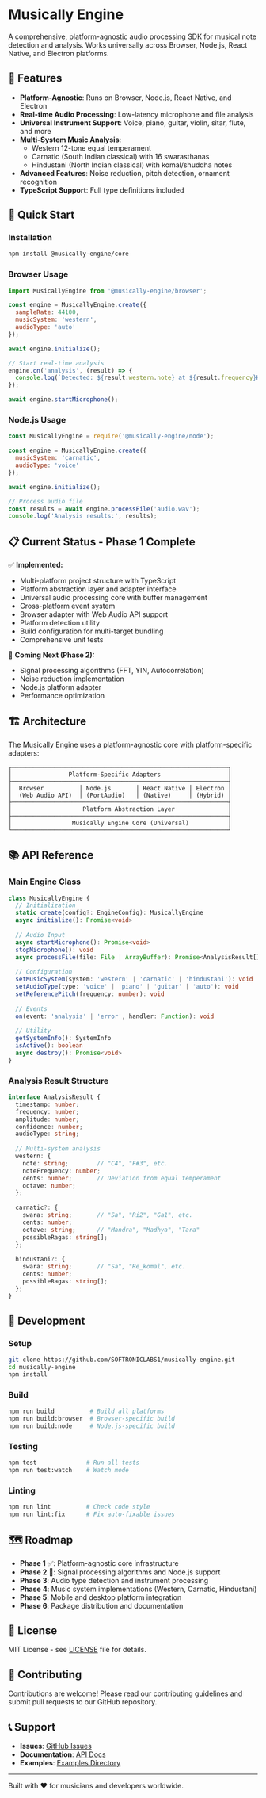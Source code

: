 # Musically Engine

A comprehensive, platform-agnostic audio processing SDK for musical note detection and analysis. Works universally across Browser, Node.js, React Native, and Electron platforms.

## 🎵 Features

- **Platform-Agnostic**: Runs on Browser, Node.js, React Native, and Electron
- **Real-time Audio Processing**: Low-latency microphone and file analysis
- **Universal Instrument Support**: Voice, piano, guitar, violin, sitar, flute, and more
- **Multi-System Music Analysis**:
  - Western 12-tone equal temperament
  - Carnatic (South Indian classical) with 16 swarasthanas
  - Hindustani (North Indian classical) with komal/shuddha notes
- **Advanced Features**: Noise reduction, pitch detection, ornament recognition
- **TypeScript Support**: Full type definitions included

## 🚀 Quick Start

### Installation

```bash
npm install @musically-engine/core
```

### Browser Usage

```javascript
import MusicallyEngine from '@musically-engine/browser';

const engine = MusicallyEngine.create({
  sampleRate: 44100,
  musicSystem: 'western',
  audioType: 'auto'
});

await engine.initialize();

// Start real-time analysis
engine.on('analysis', (result) => {
  console.log(`Detected: ${result.western.note} at ${result.frequency}Hz`);
});

await engine.startMicrophone();
```

### Node.js Usage

```javascript
const MusicallyEngine = require('@musically-engine/node');

const engine = MusicallyEngine.create({
  musicSystem: 'carnatic',
  audioType: 'voice'
});

await engine.initialize();

// Process audio file
const results = await engine.processFile('audio.wav');
console.log('Analysis results:', results);
```

## 📋 Current Status - Phase 1 Complete

✅ **Implemented:**
- Multi-platform project structure with TypeScript
- Platform abstraction layer and adapter interface
- Universal audio processing core with buffer management
- Cross-platform event system
- Browser adapter with Web Audio API support
- Platform detection utility
- Build configuration for multi-target bundling
- Comprehensive unit tests

🚧 **Coming Next (Phase 2):**
- Signal processing algorithms (FFT, YIN, Autocorrelation)
- Noise reduction implementation
- Node.js platform adapter
- Performance optimization

## 🏗 Architecture

The Musically Engine uses a platform-agnostic core with platform-specific adapters:

```
┌─────────────────────────────────────────────────────────────┐
│                Platform-Specific Adapters                   │
├─────────────────────────────────────────────────────────────┤
│  Browser          │ Node.js       │ React Native │ Electron │
│  (Web Audio API)  │ (PortAudio)   │ (Native)     │ (Hybrid) │
├─────────────────────────────────────────────────────────────┤
│                    Platform Abstraction Layer               │
├─────────────────────────────────────────────────────────────┤
│                 Musically Engine Core (Universal)           │
└─────────────────────────────────────────────────────────────┘
```

## 📚 API Reference

### Main Engine Class

```typescript
class MusicallyEngine {
  // Initialization
  static create(config?: EngineConfig): MusicallyEngine
  async initialize(): Promise<void>
  
  // Audio Input
  async startMicrophone(): Promise<void>
  stopMicrophone(): void
  async processFile(file: File | ArrayBuffer): Promise<AnalysisResult[]>
  
  // Configuration
  setMusicSystem(system: 'western' | 'carnatic' | 'hindustani'): void
  setAudioType(type: 'voice' | 'piano' | 'guitar' | 'auto'): void
  setReferencePitch(frequency: number): void
  
  // Events
  on(event: 'analysis' | 'error', handler: Function): void
  
  // Utility
  getSystemInfo(): SystemInfo
  isActive(): boolean
  async destroy(): Promise<void>
}
```

### Analysis Result Structure

```typescript
interface AnalysisResult {
  timestamp: number;
  frequency: number;
  amplitude: number;
  confidence: number;
  audioType: string;
  
  // Multi-system analysis
  western: {
    note: string;        // "C4", "F#3", etc.
    noteFrequency: number;
    cents: number;       // Deviation from equal temperament
    octave: number;
  };
  
  carnatic?: {
    swara: string;       // "Sa", "Ri2", "Ga1", etc.
    cents: number;
    octave: string;      // "Mandra", "Madhya", "Tara"
    possibleRagas: string[];
  };
  
  hindustani?: {
    swara: string;       // "Sa", "Re_komal", etc.
    cents: number;
    possibleRagas: string[];
  };
}
```

## 🧪 Development

### Setup

```bash
git clone https://github.com/SOFTRONICLABS1/musically-engine.git
cd musically-engine
npm install
```

### Build

```bash
npm run build          # Build all platforms
npm run build:browser  # Browser-specific build
npm run build:node     # Node.js-specific build
```

### Testing

```bash
npm test              # Run all tests
npm run test:watch    # Watch mode
```

### Linting

```bash
npm run lint          # Check code style
npm run lint:fix      # Fix auto-fixable issues
```

## 🗺 Roadmap

- **Phase 1** ✅: Platform-agnostic core infrastructure
- **Phase 2** 🚧: Signal processing algorithms and Node.js support
- **Phase 3**: Audio type detection and instrument processing
- **Phase 4**: Music system implementations (Western, Carnatic, Hindustani)
- **Phase 5**: Mobile and desktop platform integration
- **Phase 6**: Package distribution and documentation

## 📄 License

MIT License - see [LICENSE](LICENSE) file for details.

## 🤝 Contributing

Contributions are welcome! Please read our contributing guidelines and submit pull requests to our GitHub repository.

## 📞 Support

- **Issues**: [GitHub Issues](https://github.com/SOFTRONICLABS1/musically-engine/issues)
- **Documentation**: [API Docs](docs/)
- **Examples**: [Examples Directory](examples/)

---

Built with ❤️ for musicians and developers worldwide.